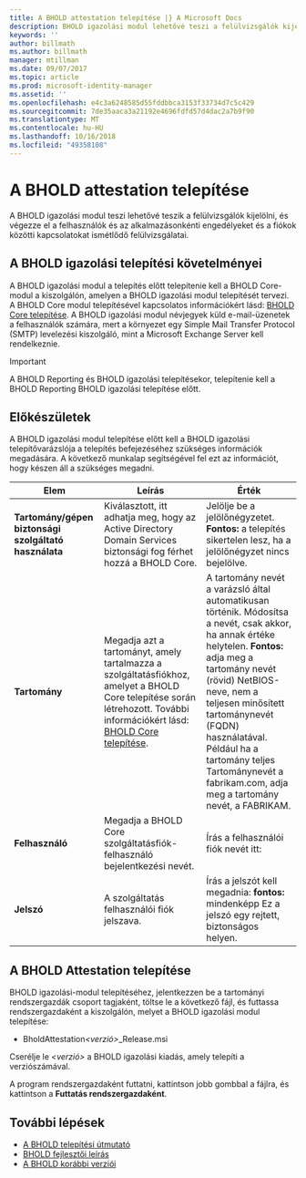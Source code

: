 ```yaml
---
title: A BHOLD attestation telepítése |} A Microsoft Docs
description: BHOLD igazolási modul lehetővé teszi a felülvizsgálók kijelölni, és hajtsa végre az értékelések
keywords: ''
author: billmath
ms.author: billmath
manager: mtillman
ms.date: 09/07/2017
ms.topic: article
ms.prod: microsoft-identity-manager
ms.assetid: ''
ms.openlocfilehash: e4c3a6248585d55fddbbca3153f33734d7c5c429
ms.sourcegitcommit: 7de35aaca3a21192e4696fdfd57d4dac2a7b9f90
ms.translationtype: MT
ms.contentlocale: hu-HU
ms.lasthandoff: 10/16/2018
ms.locfileid: "49358108"
---
```

# <a name="bhold-attestation-installation"></a>A BHOLD attestation telepítése

A BHOLD igazolási modul teszi lehetővé teszik a felülvizsgálók kijelölni, és végezze el a felhasználók és az alkalmazásonkénti engedélyeket és a fiókok közötti kapcsolatokat ismétlődő felülvizsgálatai.

## <a name="bhold-attestation-installation-requirements"></a>A BHOLD igazolási telepítési követelményei

A BHOLD igazolási modul a telepítés előtt telepítenie kell a BHOLD Core-modul a kiszolgálón, amelyen a BHOLD igazolási modul telepítését tervezi. A BHOLD Core modul telepítésével kapcsolatos információkért lásd: [BHOLD Core telepítése](https://technet.microsoft.com/library/jj134095(v=ws.10).aspx). A BHOLD igazolási modul névjegyek küld e-mail-üzenetek a felhasználók számára, mert a környezet egy Simple Mail Transfer Protocol (SMTP) levelezési kiszolgáló, mint a Microsoft Exchange Server kell rendelkeznie.

> [!IMPORTANT]
> A BHOLD Reporting és BHOLD igazolási telepítésekor, telepítenie kell a BHOLD Reporting BHOLD igazolási telepítése előtt.

## <a name="before-you-begin"></a>Előkészületek

A BHOLD igazolási modul telepítése előtt kell a BHOLD igazolási telepítővarázslója a telepítés befejezéséhez szükséges információk megadására. A következő munkalap segítségével fel ezt az információt, hogy készen áll a szükséges megadni.

| **Elem**                                    | **Leírás**                                                                                                                                                                                                           | **Érték**                                                                                                                                                                                                                                                                                                            |
|---------------------------------------------|---------------------------------------------------------------------------------------------------------------------------------------------------------------------------------------------------------------------------|----------------------------------------------------------------------------------------------------------------------------------------------------------------------------------------------------------------------------------------------------------------------------------------------------------------------|
| **Tartomány/gépen biztonsági szolgáltató használata** | Kiválasztott, itt adhatja meg, hogy az Active Directory Domain Services biztonsági fog férhet hozzá a BHOLD Core.                                                                                                                | Jelölje be a jelölőnégyzetet. **Fontos:** a telepítés sikertelen lesz, ha a jelölőnégyzet nincs bejelölve.                                                                                                                                                                                                                   |
| **Tartomány**                                  | Megadja azt a tartományt, amely tartalmazza a szolgáltatásfiókhoz, amelyet a BHOLD Core telepítése során létrehozott. További információkért lásd: [BHOLD Core telepítése](https://technet.microsoft.com/library/jj134095(v=ws.10).aspx). | A tartomány nevét a varázsló által automatikusan történik. Módosítsa a nevét, csak akkor, ha annak értéke helytelen. **Fontos:** adja meg a tartomány nevét (rövid) NetBIOS-neve, nem a teljesen minősített tartománynevét (FQDN) használatával. Például ha a tartomány teljes Tartománynevét a fabrikam.com, adja meg a tartomány nevét, a FABRIKAM. |
| **Felhasználó**                                    | Megadja a BHOLD Core szolgáltatásfiók-felhasználó bejelentkezési nevét.                                                                                                                                                          | Írás a felhasználói fiók nevét itt:                                                                                                                                                                                                                                                                                    |
| **Jelszó**                                | A szolgáltatás felhasználói fiók jelszava.                                                                                                                                                                       | Írás a jelszót kell megadnia: **fontos:** mindenképp Ez a jelszó egy rejtett, biztonságos helyen.                                                                                                                                                                                                                  |

## <a name="bhold-attestation-installation"></a>A BHOLD Attestation telepítése

BHOLD igazolási-modul telepítéséhez, jelentkezzen be a tartományi rendszergazdák csoport tagjaként, töltse le a következő fájl, és futtassa rendszergazdaként a kiszolgálón, melyet a BHOLD igazolási modul telepítése:

- BholdAttestation<em>\<verzió\></em>\_Release.msi

Cserélje le *\<verzió\>* a BHOLD igazolási kiadás, amely telepíti a verziószámával.

A program rendszergazdaként futtatni, kattintson jobb gombbal a fájlra, és kattintson a **Futtatás rendszergazdaként**.

## <a name="next-steps"></a>További lépések

- [A BHOLD telepítési útmutató](bhold-installation-guide.md)
- [BHOLD fejlesztői leírás](../reference/mim2016-bhold-developer-reference.md)
- [A BHOLD korábbi verziói](../reference/version-bhold-history.md)
